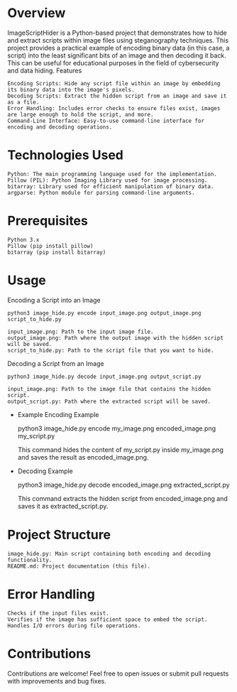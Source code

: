 # Overview

ImageScriptHider is a Python-based project that demonstrates how to hide and extract scripts within image files using steganography techniques. This project provides a practical example of encoding binary data (in this case, a script) into the least significant bits of an image and then decoding it back. This can be useful for educational purposes in the field of cybersecurity and data hiding.
Features

    Encoding Scripts: Hide any script file within an image by embedding its binary data into the image's pixels.
    Decoding Scripts: Extract the hidden script from an image and save it as a file.
    Error Handling: Includes error checks to ensure files exist, images are large enough to hold the script, and more.
    Command-Line Interface: Easy-to-use command-line interface for encoding and decoding operations.

# Technologies Used

    Python: The main programming language used for the implementation.
    Pillow (PIL): Python Imaging Library used for image processing.
    bitarray: Library used for efficient manipulation of binary data.
    argparse: Python module for parsing command-line arguments.

# Prerequisites

    Python 3.x
    Pillow (pip install pillow)
    bitarray (pip install bitarray)

# Usage
  Encoding a Script into an Image

    python3 image_hide.py encode input_image.png output_image.png script_to_hide.py

    input_image.png: Path to the input image file.
    output_image.png: Path where the output image with the hidden script will be saved.
    script_to_hide.py: Path to the script file that you want to hide.

  Decoding a Script from an Image


    python3 image_hide.py decode input_image.png output_script.py

    input_image.png: Path to the image file that contains the hidden script.
    output_script.py: Path where the extracted script will be saved.

- Example
  Encoding Example

    python3 image_hide.py encode my_image.png encoded_image.png my_script.py

    This command hides the content of my_script.py inside my_image.png and saves the result as encoded_image.png.

- Decoding Example

    python3 image_hide.py decode encoded_image.png extracted_script.py

    This command extracts the hidden script from encoded_image.png and saves it as extracted_script.py.

# Project Structure

    image_hide.py: Main script containing both encoding and decoding functionality.
    README.md: Project documentation (this file).

# Error Handling

    Checks if the input files exist.
    Verifies if the image has sufficient space to embed the script.
    Handles I/O errors during file operations.

# Contributions

Contributions are welcome! Feel free to open issues or submit pull requests with improvements and bug fixes.
